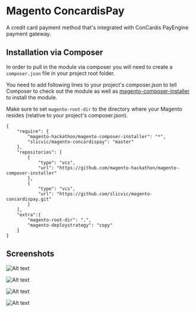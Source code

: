 # Magento ConcardisPay
A credit card payment method that's integrated with ConCardis PayEngine payment gateway.

## Installation via Composer
In order to pull in the module via composer you will need to create a `composer.json` file in your project root folder.

You need to add following lines to your project's composer.json to tell Composer to check out the module as well as [magento-composer-installer](https://github.com/Cotya/magento-composer-installer) to install the module.

Make sure to set `magento-root-dir` to the directory where your Magento resides (relative to your project's composer.json).
```
{
    "require": {
        "magento-hackathon/magento-composer-installer": "*",
        "slicvic/magento-concardispay": "master"
    },
    "repositories": [
        {
            "type": "vcs",
            "url": "https://github.com/magento-hackathon/magento-composer-installer"
        },
        {
            "type": "vcs",
            "url": "https://github.com/slicvic/magento-concardispay.git"
        }
    ],
    "extra":{
        "magento-root-dir": ".",
        "magento-deploystrategy": "copy"
    }
}
```

## Screenshots

![Alt text](https://cloud.githubusercontent.com/assets/4705073/24683013/a873194a-196a-11e7-9878-4de28c03ae80.png)

![Alt text](https://cloud.githubusercontent.com/assets/4705073/24683015/a88198e4-196a-11e7-9151-9860eda01afb.png)

![Alt text](https://cloud.githubusercontent.com/assets/4705073/24683016/a8847136-196a-11e7-8e69-d939fb777206.png)

![Alt text](https://cloud.githubusercontent.com/assets/4705073/24683014/a8811590-196a-11e7-890d-bea072c3b590.png)
